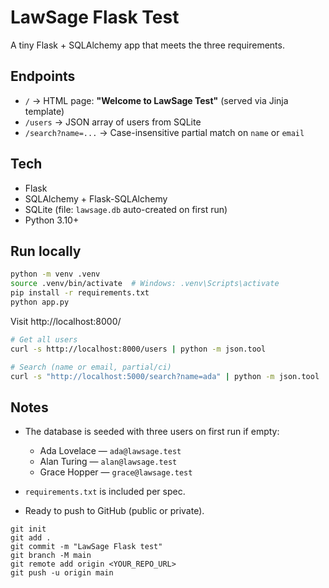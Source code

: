 # LawSage Flask Test

A tiny Flask + SQLAlchemy app that meets the three requirements.

## Endpoints

- `/` → HTML page: **"Welcome to LawSage Test"** (served via Jinja template)
- `/users` → JSON array of users from SQLite
- `/search?name=...` → Case-insensitive partial match on `name` or `email`

## Tech

- Flask
- SQLAlchemy + Flask-SQLAlchemy
- SQLite (file: `lawsage.db` auto-created on first run)
- Python 3.10+

## Run locally

```bash
python -m venv .venv
source .venv/bin/activate  # Windows: .venv\Scripts\activate
pip install -r requirements.txt
python app.py
```

Visit http://localhost:8000/

```bash
# Get all users
curl -s http://localhost:8000/users | python -m json.tool

# Search (name or email, partial/ci)
curl -s "http://localhost:5000/search?name=ada" | python -m json.tool
```

## Notes

- The database is seeded with three users on first run if empty:
  - Ada Lovelace — `ada@lawsage.test`
  - Alan Turing — `alan@lawsage.test`
  - Grace Hopper — `grace@lawsage.test`

- `requirements.txt` is included per spec.
- Ready to push to GitHub (public or private).
```
git init
git add .
git commit -m "LawSage Flask test"
git branch -M main
git remote add origin <YOUR_REPO_URL>
git push -u origin main
```
